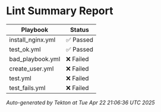 # Lint Summary Report

| Playbook | Status |
|----------|--------|
| install_nginx.yml | ✅ Passed |
| test_ok.yml | ✅ Passed |
| bad_playbook.yml | ❌ Failed |
| create_user.yml | ❌ Failed |
| test.yml | ❌ Failed |
| test_fails.yml | ❌ Failed |

_Auto-generated by Tekton at Tue Apr 22 21:06:36 UTC 2025_
